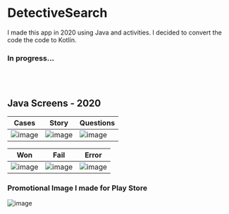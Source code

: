 # DetectiveSearch

I made this app in 2020 using Java and activities. I decided to convert the code the code to Kotlin.
<h3>In progress...</h3>
<br></br>

 ## Java Screens - 2020
| Cases                                                                                                       | Story                                                                                                       | Questions                                                                                                   |
|-------------------------------------------------------------------------------------------------------------|-------------------------------------------------------------------------------------------------------------|-------------------------------------------------------------------------------------------------------------|
| ![image](https://github.com/wozverine/DetectiveSearch/assets/23726873/2de226d7-4c61-43b3-a54f-8320c6ce7f4e) | ![image](https://github.com/wozverine/DetectiveSearch/assets/23726873/bffc9592-15b1-4b8d-a9b9-6edef7d94947) | ![image](https://github.com/wozverine/DetectiveSearch/assets/23726873/2481f77c-606b-4488-8cd8-14ebe7b4272a) |

| Won                                                                                                         | Fail                                                                                                        | Error                                                                                                       |
|-------------------------------------------------------------------------------------------------------------|-------------------------------------------------------------------------------------------------------------|-------------------------------------------------------------------------------------------------------------|
| ![image](https://github.com/wozverine/DetectiveSearch/assets/23726873/df9dc4c3-2239-4610-a51b-7148dc149722) | ![image](https://github.com/wozverine/DetectiveSearch/assets/23726873/3d9f23a5-5669-4842-aada-1ce6a0179be7) | ![image](https://github.com/wozverine/DetectiveSearch/assets/23726873/49b32f3f-bee0-4aec-af9e-f849bad428e5) |

<h3>Promotional Image I made for Play Store</h3>

![image](https://github.com/wozverine/DetectiveSearch/assets/23726873/c3cd62a7-ed7a-4a5f-bc28-9e058421ec71)
